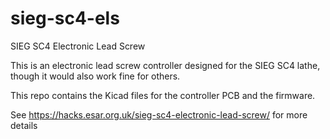 # sieg-sc4-els
SIEG SC4 Electronic Lead Screw

This is an electronic lead screw controller designed for the SIEG SC4 lathe, though it would also work fine for others.

This repo contains the Kicad files for the controller PCB and the firmware.

See https://hacks.esar.org.uk/sieg-sc4-electronic-lead-screw/ for more details
